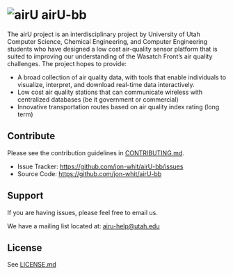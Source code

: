 ![airU](https://raw.github.com/jon-whit/airU/master/airU.png)
airU-bb
=====
The airU project is an interdisciplinary project by University of Utah Computer Science, Chemical Engineering, and Computer Engineering students who have designed a low cost air-quality sensor platform that is suited to improving our understanding of the Wasatch Front’s air quality challenges.  The project hopes to provide:

- A broad collection of air quality data, with tools that enable individuals to visualize, interpret, and download real-time data interactively.
- Low cost air quality stations that can communicate wireless with centralized databases (be it government or commercial)
- Innovative transportation routes based on air quality index rating (long term)

Contribute
----------
Please see the contribution guidelines in [CONTRIBUTING.md](./CONTRIBUTING.md).

- Issue Tracker: https://github.com/jon-whit/airU-bb/issues
- Source Code: https://github.com/jon-whit/airU-bb

Support
-------
If you are having issues, please feel free to email us.

We have a mailing list located at: airu-help@utah.edu

License
-------
See [LICENSE.md](./LICENSE.md)

